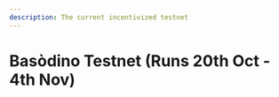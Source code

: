 ```yaml
---
description: The current incentivized testnet
---
```


# Basòdino Testnet \(Runs 20th Oct - 4th Nov\)
